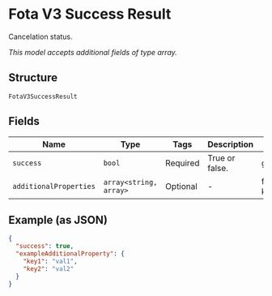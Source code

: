 
# Fota V3 Success Result

Cancelation status.

*This model accepts additional fields of type array.*

## Structure

`FotaV3SuccessResult`

## Fields

| Name | Type | Tags | Description | Getter | Setter |
|  --- | --- | --- | --- | --- | --- |
| `success` | `bool` | Required | True or false. | getSuccess(): bool | setSuccess(bool success): void |
| `additionalProperties` | `array<string, array>` | Optional | - | findAdditionalProperty(string key): array | additionalProperty(string key, array value): void |

## Example (as JSON)

```json
{
  "success": true,
  "exampleAdditionalProperty": {
    "key1": "val1",
    "key2": "val2"
  }
}
```

